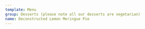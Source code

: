 ```yaml
---
template: Menu
group: Desserts (please note all our desserts are vegetarian)
name: Deconstructed Lemon Meringue Pie
---
```

